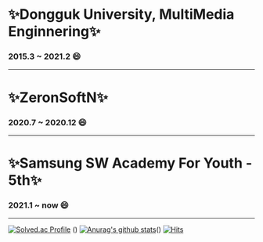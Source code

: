 <!--### Hi there 👋-->

<!--
**KingBlackCow/KingBlackCow** is a ✨ _special_ ✨ repository because its `README.md` (this file) appears on your GitHub profile.

Here are some ideas to get you started:

- 🔭 I’m currently working on ...
- 🌱 I’m currently learning ...
- 👯 I’m looking to collaborate on ...
- 🤔 I’m looking for help with ...
- 💬 Ask me about ...
- 📫 How to reach me: ...
- 😄 Pronouns: ...
- ⚡ Fun fact: ...
-->

#  ✨Dongguk University, MultiMedia Enginnering✨
  ###  2015.3 ~ 2021.2 😄
  ------------
#  ✨ZeronSoftN✨
  ###  2020.7 ~ 2020.12 😄
  ------------
#  ✨Samsung SW Academy For Youth - 5th✨
  ###  2021.1 ~ now 😄

------------

[![Solved.ac Profile](http://mazassumnida.wtf/api/v2/generate_badge?boj=sgs1159)](https://solved.ac/sgs1159/) ()
[![Anurag's github stats](https://github-readme-stats.vercel.app/api?username=KingBlackCow)](https://github.com/anuraghazra/github-readme-stats)()
[![Hits](https://hits.seeyoufarm.com/api/count/incr/badge.svg?url=https%3A%2F%2Fgithub.com%2Fgjbae1212%2Fhit-counter)](https://hits.seeyoufarm.com)              
